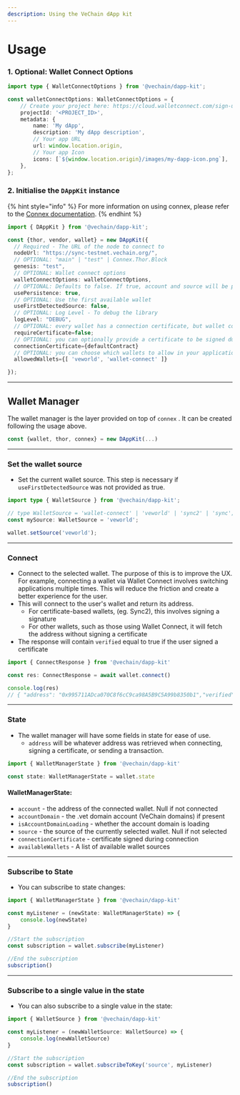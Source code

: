 ```yaml
---
description: Using the VeChain dApp kit
---
```


# Usage

### 1. Optional: Wallet Connect Options

```typescript
import type { WalletConnectOptions } from '@vechain/dapp-kit';

const walletConnectOptions: WalletConnectOptions = {
    // Create your project here: https://cloud.walletconnect.com/sign-up
    projectId: '<PROJECT_ID>', 
    metadata: {
        name: 'My dApp',
        description: 'My dApp description',
        // Your app URL
        url: window.location.origin, 
        // Your app Icon
        icons: [`${window.location.origin}/images/my-dapp-icon.png`], 
    },
};
```

### 2. Initialise the `DAppKit` instance

{% hint style="info" %}
For more information on using connex, please refer to the [Connex documentation](../../../connex/).
{% endhint %}

```typescript
import { DAppKit } from '@vechain/dapp-kit';

const {thor, vendor, wallet} = new DAppKit({
  // Required - The URL of the node to connect to
  nodeUrl: "https://sync-testnet.vechain.org/", 
  // OPTIONAL: "main" | "test" | Connex.Thor.Block
  genesis: "test", 
  // OPTIONAL: Wallet connect options
  walletConnectOptions: walletConnectOptions, 
  // OPTIONAL: Defaults to false. If true, account and source will be persisted in local storage
  usePersistence: true, 
  // OPTIONAL: Use the first available wallet
  useFirstDetectedSource: false,
  // OPTIONAL: Log Level - To debug the library
  logLevel: "DEBUG",
  // OPTIONAL: every wallet has a connection certificate, but wallet connect doesn't connect with a certificate, it uses a session; if required, with this option, we will force the user to sign a certificate after he finishes the connection with wallet connect
  requireCertificate=false;
  // OPTIONAL: you can optionally provide a certificate to be signed during the login, otherwise a standard one will be used
  connectionCertificate={defaultContract}
  // OPTIONAL: you can choose which wallets to allow in your application between 'wallet-connect', 'veworld', 'sync2' or 'sync'. Default: all
  allowedWallets={[ 'veworld', 'wallet-connect' ]}

});
```

***

## Wallet Manager

The wallet manager is the layer provided on top of `connex` . It can be created following the usage above.

```typescript
const {wallet, thor, connex} = new DAppKit(...)
```

***

### Set the wallet source

* Set the current wallet source. This step is necessary if `useFirstDetectedSource` was not provided as true.

```typescript
import type { WalletSource } from '@vechain/dapp-kit';

// type WalletSource = 'wallet-connect' | 'veworld' | 'sync2' | 'sync';
const mySource: WalletSource = 'veworld';

wallet.setSource('veworld');
```

***

### Connect

* Connect to the selected wallet. The purpose of this is to improve the UX. For example, connecting a wallet via Wallet Connect involves switching applications multiple times. This will reduce the friction and create a better experience for the user.
* This will connect to the user's wallet and return its address.
  * For certificate-based wallets, (eg. Sync2), this involves signing a signature
  * For other wallets, such as those using Wallet Connect, it will fetch the address without signing a certificate
* The response will contain `verified` equal to true if the user signed a certificate

```typescript
import { ConnectResponse } from '@vechain/dapp-kit'

const res: ConnectResponse = await wallet.connect()

console.log(res)
// { "address": "0x995711ADca070C8f6cC9ca98A5B9C5A99b8350b1","verified": true}
```

***

### State

* The wallet manager will have some fields in state for ease of use.
  * `address` will be whatever address was retrieved when connecting, signing a certificate, or sending a transaction.

```typescript
import { WalletManagerState } from '@vechain/dapp-kit'

const state: WalletManagerState = wallet.state
```

#### WalletManagerState:

* `account` - the address of the connected wallet. Null if not connected
* `accountDomain` - the .vet domain account (VeChain domains) if present
* `isAccountDomainLoading` - whether the account domain is loading
* `source` - the source of the currently selected wallet. Null if not selected
* `connectionCertificate` - certificate signed during connection
* `availableWallets` - A list of available wallet sources

***

### Subscribe to State

* You can subscribe to state changes:

```typescript
import { WalletManagerState } from '@vechain/dapp-kit'

const myListener = (newState: WalletManagerState) => {
    console.log(newState)
}

//Start the subscription
const subscription = wallet.subscribe(myListener)

//End the subscription
subscription()

```

***

### Subscribe to a single value in the state

* You can also subscribe to a single value in the state:

```typescript
import { WalletSource } from '@vechain/dapp-kit'

const myListener = (newWalletSource: WalletSource) => {
    console.log(newWalletSource)
}

//Start the subscription
const subscription = wallet.subscribeToKey('source', myListener)

//End the subscription
subscription()
```

